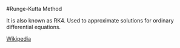 #Runge-Kutta Method

It is also known as RK4. Used to approximate solutions for ordinary differential equations.

[Wikipedia](https://en.wikipedia.org/wiki/Runge%E2%80%93Kutta_methods#The_Runge%E2%80%93Kutta_method)
